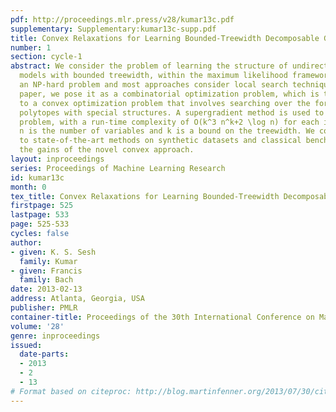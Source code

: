 ```yaml
---
pdf: http://proceedings.mlr.press/v28/kumar13c.pdf
supplementary: Supplementary:kumar13c-supp.pdf
title: Convex Relaxations for Learning Bounded-Treewidth Decomposable Graphs
number: 1
section: cycle-1
abstract: We consider the problem of learning the structure of undirected graphical
  models with bounded treewidth, within the maximum likelihood framework. This is
  an NP-hard problem and most approaches consider local search techniques. In this
  paper, we pose it as a combinatorial optimization problem, which is then relaxed
  to a convex optimization problem that involves searching over the forest and hyperforest
  polytopes with special structures. A supergradient method is used to solve the dual
  problem, with a run-time complexity of O(k^3 n^k+2 \log n) for each iteration, where
  n is the number of variables and k is a bound on the treewidth. We compare our approach
  to state-of-the-art methods on synthetic datasets and classical benchmarks, showing
  the gains of the novel convex approach.
layout: inproceedings
series: Proceedings of Machine Learning Research
id: kumar13c
month: 0
tex_title: Convex Relaxations for Learning Bounded-Treewidth Decomposable Graphs
firstpage: 525
lastpage: 533
page: 525-533
cycles: false
author:
- given: K. S. Sesh
  family: Kumar
- given: Francis
  family: Bach
date: 2013-02-13
address: Atlanta, Georgia, USA
publisher: PMLR
container-title: Proceedings of the 30th International Conference on Machine Learning
volume: '28'
genre: inproceedings
issued:
  date-parts:
  - 2013
  - 2
  - 13
# Format based on citeproc: http://blog.martinfenner.org/2013/07/30/citeproc-yaml-for-bibliographies/
---
```

